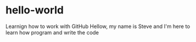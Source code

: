 # hello-world
Learnign how to work with GitHub
Hellow, my name is Steve and I'm here to learn how program and write the code
